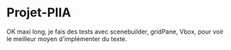 # Projet-PIIA

OK maxi long, je fais des tests avec scenebuilder, gridPane, Vbox, pour voir le meilleur moyen d'implémenter du texte.
